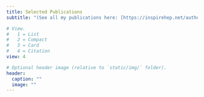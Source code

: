 ```yaml
---
title: Selected Publications
subtitle: "(See all my publications here: [https://inspirehep.net/author/profile/A.Frankenthal.1)](https://inspirehep.net/author/profile/A.Frankenthal.1)"

# View.
#   1 = List
#   2 = Compact
#   3 = Card
#   4 = Citation
view: 4

# Optional header image (relative to `static/img/` folder).
header:
  caption: ""
  image: ""
---
```

